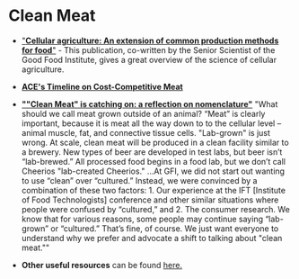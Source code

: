 <!-- TITLE: Clean Meat -->
<!-- SUBTITLE:  -->

# Clean Meat
* ["**Cellular agriculture: An extension of common production methods for food**"](http://www.gfi.org/images/uploads/2018/03/Cellular-Agriculture-for-Animal-Protein.pdf) - This publication, co-written by the Senior Scientist of the Good Food Institute, gives a great overview of the science of cellular agriculture. 

* [**ACE's Timeline on Cost-Competitive Meat**](https://animalcharityevaluators.org/research/other-topics/cost-competitive-timeline/#report)

* [**""Clean Meat" is catching on: a reflection on nomenclature"**](https://www.gfi.org/clean-meat-is-catching-on-a-reflection-on)
"What should we call meat grown outside of an animal? “Meat” is clearly important, because it is meat all the way down to to the cellular level – animal muscle, fat, and connective tissue cells. 
"Lab-grown" is just wrong. At scale, clean meat will be produced in a clean facility similar to a brewery. New types of beer are developed in test labs, but beer isn’t “lab-brewed.” All processed food begins in a food lab, but we don’t call Cheerios "lab-created Cheerios."
...At GFI, we did not start out wanting to use “clean” over “cultured.” Instead, we were convinced by a combination of these two factors: 1. Our experience at the IFT [Institute of Food Technologists] conference and other similar situations where people were confused by “cultured,” and 2. The consumer research. 
We know that for various reasons, some people may continue saying “lab-grown” or “cultured.” That’s fine, of course. We just want everyone to understand why we prefer and advocate a shift to talking about "clean meat."" 

* **Other useful resources** can be found [here.](http://www.gfi.org/resources?tag=academic+papers) 


